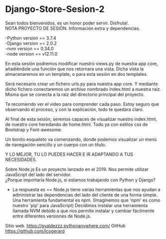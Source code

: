 # Django-Store-Sesion-2
	
  <!-- 
	ENNCANIA-SOLUTIONS
	Gerardo Valdez Medina ==> YumKimil
	Website: 		http://www.gvaldez.xyz/ ó https://gvaldezzz.pythonanywhere.com/
	Email: 			icogerard@gmail.com
	Twitter: 		http://twitter.com/yumkimil
	Facebook: 	
	 -->


Sean todos bienvenidos, es un honor poder servir. Disfruta!.   
NOTA PROYECTO DE SESIÓN. Información extra y dependencias.     

-Python version == 3.7.4    
-Django version == 2.0.2    
-nvm version == 0.34.0    
-node version == v12.11.0  




En esta sesión podremos modificar nuestro views.py de nuestra app core, añadiéndole una función que nos retornara una vista. 
Dicha vista la almacenaremos en un template, o para esta sesión en dos templates. 

Será necesario crear un fichero urls.py para nuestra app core. 
Y mediante dicho fichero conectaremos un archivo nombrado índex.html a nuestra raíz. Misma que se conecta a la 
raíz del directorio principal del proyecto.

Te recomiendo ver el video para comprender cada paso. Estoy seguro que observando el proceso, y con la explicación, 
todo te quedara claro.

Al final de esta sesión, seremos capaces de visualizar nuestro index.html, de nuestro core heredando de home.html. 
Todo ya con estilos css de Bootstrap y Font-awesome.

Un bonito esqueleto va comenzando, donde podemos visualizar un menú de navegación sencillo y un cuerpo con un título.

Y LO MEJOR, TU LO PUEDES HACER E IR ADAPTANDO A TUS NECESIDADES.




Sobre Node.js Es un proyecto lanzado en el 2019. Nos permite utilizar JavaScript del lado del servidor.  
¿Porque importaría Node.js, si estamos trabajando con Python y Django?  
  - La respuesta es == Node.js tiene varias herramientas que nos ayudan a administrar las dependencias 
    del lado del cliente de una forma simple. Una herramienta fundamental es npm. 
    (Imaginemos que 'npm' es como nuestro 'pip' para JavaScript) Decidimos instalar una herramienta 
    llamada NVM debido a que nos permite instalar y cambiar fácilmente entre diferentes versiones de Node.js.      
    
    
    
    
    
    
 Sitio web. https://gvaldezzz.pythonanywhere.com/ 
 GitHub https://github.com/Icogerard
